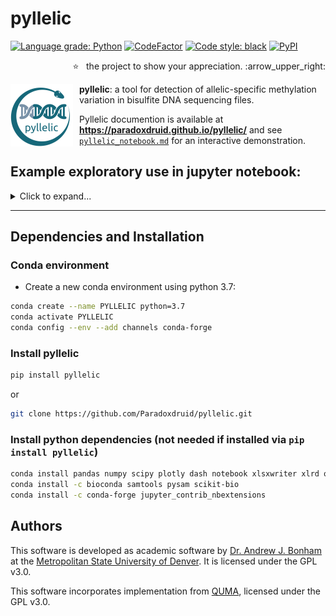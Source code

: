 # pyllelic

[![Language grade: Python](https://img.shields.io/lgtm/grade/python/g/Paradoxdruid/pyllelic.svg?logo=lgtm&logoWidth=18)](https://lgtm.com/projects/g/Paradoxdruid/pyllelic/context:python)  [![CodeFactor](https://www.codefactor.io/repository/github/paradoxdruid/pyllelic/badge)](https://www.codefactor.io/repository/github/paradoxdruid/pyllelic)  [![Code style: black](https://img.shields.io/badge/code%20style-black-000000.svg)](https://github.com/ambv/black) [![PyPI](https://img.shields.io/pypi/v/pyllelic?color=success)](https://pypi.org/project/pyllelic/)

<p align="right">
  ⭐ &nbsp;&nbsp;the project to show your appreciation. :arrow_upper_right:
</p>

<img src="./assets/pyllelic_logo.png" width="100" height="100" style="float: left; margin-right: 10px;">

**pyllelic**: a tool for detection of allelic-specific methylation variation in bisulfite DNA sequencing files.

Pyllelic documention is available at **https://paradoxdruid.github.io/pyllelic/** and see [`pyllelic_notebook.md`](https://github.com/Paradoxdruid/pyllelic/blob/master/pyllelic_notebook.md) for an interactive demonstration.

## Example exploratory use in jupyter notebook:
<details>
<summary>Click to expand...</summary>

```python
    import pyllelic

    pyllelic.set_up_env_variables(  # Specify file and directory locations
        base_path="/Users/abonham/documents/test_allelic/",
        prom_file="TERT-promoter-genomic-sequence.txt",
        prom_start="1293000",
        prom_end="1296000",
        chrom="5",
    )

    pyllelic.setup_directories()  # Read env variables to set up directories to use

    files_set = pyllelic.make_list_of_bam_files()  # finds bam files

    positions = pyllelic.index_and_fetch(files_set)  # index bam and creates bam_output folders/files

    pyllelic.genome_parsing()  # writes out genome strings in bam_output folders

    cell_types = pyllelic.extract_cell_types(files_set)  # pulls out the cell types available for analysis

    df_list = pyllelic.run_quma_and_compile_list_of_df(cell_types, filename)  # run quma, get dfs

    means_df = pyllelic.process_means(df_list, positions, files_set)  # process means data from dataframes

    modes_df = pyllelic.process_modes(df_list, positions, cell_types)  # process modes data from dataframes
    
    diff_df = pyllelic.find_diffs(means_df, modes_df)  # find difference between mean and mode

    pyllelic.write_means_modes_diffs(means_df, modes_df, diffs_df, filename)  # write output data to excel files

    final_data = pyllelic.pd.read_excel(pyllelic.config.base_directory.joinpath(filename), dtype=str, index_col=0, engine="openpyxl")  # load saved data

    individual_data = pyllelic.return_individual_data(df_list, positions, files_set)  # load individual data sets

    pyllelic.histogram(individual_data, "CELL_LINE", "POSITION")  # visualize data for a point

    final_data.loc["CELL_LINE"]  # see summary data for a cell line
```
</details>

----------------------------------

## Dependencies and Installation
### Conda environment
* Create a new conda environment using python 3.7:
```bash
conda create --name PYLLELIC python=3.7
conda activate PYLLELIC
conda config --env --add channels conda-forge
```

### Install pyllelic
```bash
pip install pyllelic
```
or
```bash
git clone https://github.com/Paradoxdruid/pyllelic.git
```

### Install python dependencies (not needed if installed via `pip install pyllelic`)
```bash
conda install pandas numpy scipy plotly dash notebook xlsxwriter xlrd openpyxl tqdm biopython ipywidgets
conda install -c bioconda samtools pysam scikit-bio
conda install -c conda-forge jupyter_contrib_nbextensions
```

## Authors
This software is developed as academic software by [Dr. Andrew J. Bonham](https://github.com/Paradoxdruid) at the [Metropolitan State University of Denver](https://www.msudenver.edu). It is licensed under the GPL v3.0.

This software incorporates implementation from [QUMA](http://quma.cdb.riken.jp), licensed under the GPL v3.0.